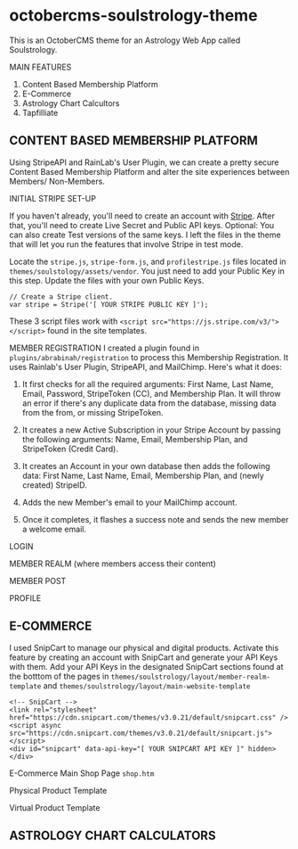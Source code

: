 # octobercms-soulstrology-theme
This is an OctoberCMS theme for an Astrology Web App called Soulstrology.

MAIN FEATURES

1. Content Based Membership Platform
2. E-Commerce
3. Astrology Chart Calcultors
4. Tapfilliate 


## CONTENT BASED MEMBERSHIP PLATFORM
Using StripeAPI and RainLab's User Plugin, we can create a pretty secure Content Based Membership Platform and alter the site experiences between Members/ Non-Members.

INITIAL STRIPE SET-UP

If you haven't already, you'll need to create an account with [Stripe](https://stripe.com/). After that, you'll need to create Live Secret and Public API keys. Optional: You can also create Test versions of the same keys. I left the files in the theme that will let you run the features that involve Stripe in test mode.

Locate the `stripe.js`, `stripe-form.js`, and `profilestripe.js` files located in `themes/soulstology/assets/vendor`. You just need to add your Public Key in this step. Update the files with your own Public Keys.

```
// Create a Stripe client.
var stripe = Stripe('[ YOUR STRIPE PUBLIC KEY ]');
```

These 3 script files work with `<script src="https://js.stripe.com/v3/"></script>` found in the site templates. 


MEMBER REGISTRATION
I created a plugin found in `plugins/abrabinah/registration` to process this Membership Registration. It uses Rainlab's User Plugin, StripeAPI, and MailChimp. Here's what it does:

1. It first checks for all the required arguments: First Name, Last Name, Email, Password, StripeToken (CC), and Membership Plan. It will throw an error if there's any duplicate data from the database, missing data from the from, or missing StripeToken.

2. It creates a new Active Subscription in your Stripe Account by passing the following arguments: Name, Email, Membership Plan, and StripeToken (Credit Card). 

3. It creates an Account in your own database then adds the following data: First Name, Last Name, Email, Membership Plan, and (newly created) StripeID.

3. Adds the new Member's email to your MailChimp account.

4. Once it completes, it flashes a success note and sends the new member a welcome email. 


LOGIN

MEMBER REALM (where members access their content)

MEMBER POST

PROFILE




## E-COMMERCE
I used SnipCart to manage our physical and digital products. Activate this feature by creating an account with SnipCart and generate your API Keys with them. Add your API Keys in the designated SnipCart sections found at the botttom of the pages in `themes/soulstrology/layout/member-realm-template` and `themes/soulstrology/layout/main-website-template`

```
<!-- SnipCart -->
<link rel="stylesheet" href="https://cdn.snipcart.com/themes/v3.0.21/default/snipcart.css" />
<script async src="https://cdn.snipcart.com/themes/v3.0.21/default/snipcart.js"></script>
<div id="snipcart" data-api-key="[ YOUR SNIPCART API KEY ]" hidden></div>

```

E-Commerce Main Shop Page  `shop.htm`

Physical Product Template 

Virtual Product Template 



## ASTROLOGY CHART CALCULATORS



